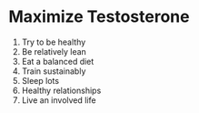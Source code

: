 # Maximize Testosterone

1. Try to be healthy
2. Be relatively lean
3. Eat a balanced diet
4. Train sustainably
5. Sleep lots
6. Healthy relationships
7. Live an involved life